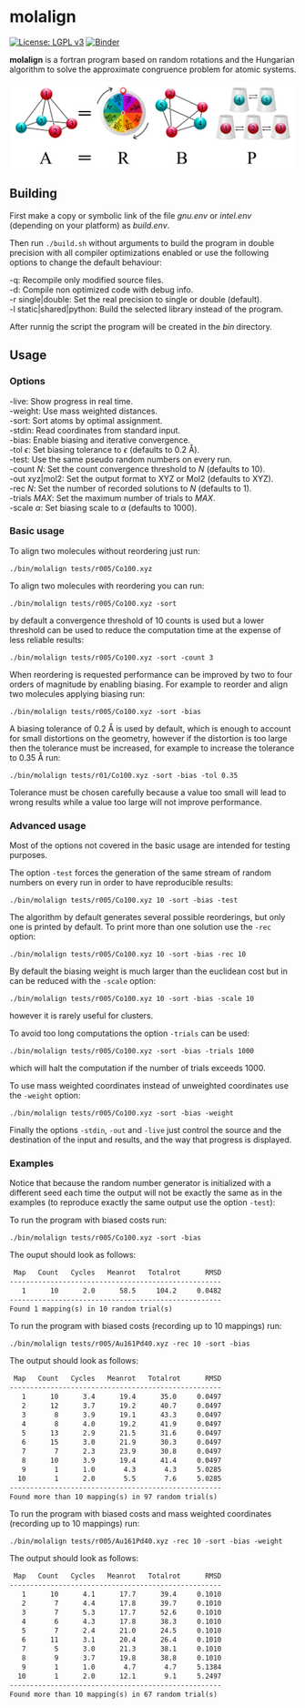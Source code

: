 molalign
========
[![License: LGPL v3](https://img.shields.io/badge/License-LGPL_v3-blue.svg)](https://www.gnu.org/licenses/lgpl-3.0)
[![Binder](https://mybinder.org/badge_logo.svg)](https://mybinder.org/v2/gh/qcuaeh/molalign.git/HEAD?labpath=tests)

**molalign** is a fortran program based on random rotations and the Hungarian algorithm to solve the approximate congruence problem for atomic systems.

![graphic1](assets/graphic1.png)

Building
--------

First make a copy or symbolic link of the file *gnu.env* or *intel.env*
(depending on your platform) as *build.env*.

Then run `./build.sh` without arguments to build the program in double
precision with all compiler optimizations enabled or use the following
options to change the default behaviour:

-q: Recompile only modified source files.  
-d: Compile non optimized code with debug info.  
-r single|double: Set the real precision to single or double (default).  
-l static|shared|python: Build the selected library instead of the program.  

After runnig the script the program will be created in the *bin* directory.

Usage
-----

### Options

-live: Show progress in real time.  
-weight: Use mass weighted distances.  
-sort: Sort atoms by optimal assignment.  
-stdin: Read coordinates from standard input.  
-bias: Enable biasing and iterative convergence.  
-tol *ϵ*: Set biasing tolerance to *ϵ* (defaults to 0.2 Å).  
-test: Use the same pseudo random numbers on every run.  
-count *N*: Set the count convergence threshold to *N* (defaults to 10).  
-out xyz|mol2: Set the output format to XYZ or Mol2 (defaults to XYZ).  
-rec *N*: Set the number of recorded solutions to *N* (defaults to 1).  
-trials *MAX*: Set the maximum number of trials to *MAX*.  
-scale *α*: Set biasing scale to *α* (defaults to 1000).  
 
### Basic usage

To align two molecules without reordering just run:

    ./bin/molalign tests/r005/Co100.xyz

To align two molecules with reordering you can run:

    ./bin/molalign tests/r005/Co100.xyz -sort

by default a convergence threshold of 10 counts is used but a lower threshold
can be used to reduce the computation time at the expense of less reliable
results:

    ./bin/molalign tests/r005/Co100.xyz -sort -count 3

When reordering is requested performance can be improved by two to four orders
of magnitude by enabling biasing. For example to reorder and align two molecules
applying biasing run:

    ./bin/molalign tests/r005/Co100.xyz -sort -bias

A biasing tolerance of 0.2 Å is used by default, which is enough to account for
small distortions on the geometry, however if the distortion is too large then the
tolerance must be increased, for example to increase the tolerance to 0.35 Å run:

    ./bin/molalign tests/r01/Co100.xyz -sort -bias -tol 0.35

Tolerance must be chosen carefully because a value too small will lead to wrong
results while a value too large will not improve performance.

### Advanced usage

Most of the options not covered in the basic usage are intended for testing purposes.

The option `-test` forces the generation of the same stream of random numbers on
every run in order to have reproducible results:

    ./bin/molalign tests/r005/Co100.xyz 10 -sort -bias -test

The algorithm by default generates several possible reorderings, but only one is
printed by default. To print more than one solution use the `-rec` option:

    ./bin/molalign tests/r005/Co100.xyz 10 -sort -bias -rec 10

By default the biasing weight is much larger than the euclidean cost but
in can be reduced with the `-scale` option:

    ./bin/molalign tests/r005/Co100.xyz 10 -sort -bias -scale 10

however it is rarely useful for clusters.

To avoid too long computations the option `-trials` can be used:

    ./bin/molalign tests/r005/Co100.xyz -sort -bias -trials 1000

which will halt the computation if the number of trials exceeds 1000.

To use mass weighted coordinates instead of unweighted coordinates use the
`-weight` option:

    ./bin/molalign tests/r005/Co100.xyz -sort -bias -weight

Finally the options `-stdin`, `-out` and `-live` just control the source and the
destination of the input and results, and the way that progress is displayed.

### Examples

Notice that because the random number generator is initialized with a different
seed each time the output will not be exactly the same as in the examples (to
reproduce exactly the same output use the option `-test`):

To run the program with biased costs run:

    ./bin/molalign tests/r005/Co100.xyz -sort -bias
 
The ouput should look as follows:

     Map   Count   Cycles   Meanrot   Totalrot      RMSD
    ----------------------------------------------------
       1      10      2.0      58.5     104.2     0.0482
    ----------------------------------------------------
    Found 1 mapping(s) in 10 random trial(s)

To run the program with biased costs (recording up to 10 mappings) run:

    ./bin/molalign tests/r005/Au161Pd40.xyz -rec 10 -sort -bias

The output should look as follows:

     Map   Count   Cycles   Meanrot   Totalrot      RMSD
    ----------------------------------------------------
       1      10      3.4      19.4      35.0     0.0497
       2      12      3.7      19.2      40.7     0.0497
       3       8      3.9      19.1      43.3     0.0497
       4       8      4.0      19.2      41.9     0.0497
       5      13      2.9      21.5      31.6     0.0497
       6      15      3.0      21.9      30.3     0.0497
       7       7      2.3      23.9      30.8     0.0497
       8      10      3.9      19.4      41.4     0.0497
       9       1      1.0       4.3       4.3     5.0285
      10       1      2.0       5.5       7.6     5.0285
    ----------------------------------------------------
    Found more than 10 mapping(s) in 97 random trial(s)

To run the program with biased costs and mass weighted coordinates (recording up to 10 mappings) run:

    ./bin/molalign tests/r005/Au161Pd40.xyz -rec 10 -sort -bias -weight

The output should look as follows:

     Map   Count   Cycles   Meanrot   Totalrot      RMSD
    ----------------------------------------------------
       1      10      4.1      17.7      39.4     0.1010
       2       7      4.4      17.8      39.7     0.1010
       3       7      5.3      17.7      52.6     0.1010
       4       6      4.3      17.8      38.3     0.1010
       5       7      2.4      21.0      24.5     0.1010
       6      11      3.1      20.4      26.4     0.1010
       7       5      3.0      21.3      38.1     0.1010
       8       9      3.7      19.8      38.8     0.1010
       9       1      1.0       4.7       4.7     5.1384
      10       1      2.0      12.1       9.1     5.2497
    ----------------------------------------------------
    Found more than 10 mapping(s) in 67 random trial(s)

